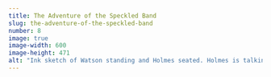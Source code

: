 ```yaml
---
title: The Adventure of the Speckled Band
slug: the-adventure-of-the-speckled-band
number: 8
image: true
image-width: 600
image-height: 471
alt: "Ink sketch of Watson standing and Holmes seated. Holmes is talking to a woman in mourning. Caption is &#8220;She raised her veil&#8221;"
---
```

